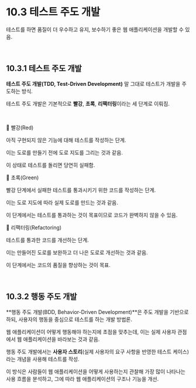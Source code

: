 # 10.3 테스트 주도 개발

테스트를 하면 품질이 더 우수하고 유지, 보수하기 좋은 웹 애플리케이션을 개발할 수 있음.

<br />

## 10.3.1 테스트 주도 개발

**테스트 주도 개발(TDD, Test-Driven Development)** 말 그대로 테스트가 개발을 주도하는 방식.

테스트 주도 개발은 기본적으로 **빨강**, **초록**, **리팩터링**이라는 세 단계로 이뤄짐.

<br />

:small_blue_diamond: 빨강(Red)

아직 구현되지 않은 기능에 대해 테스트를 작성하는 단계.

이는 도로를 만들기 전에 도로 지도를 그리는 것과 같음. 

이 상태로 테스트를 돌리면 당연히 실패함.

:small_blue_diamond: 초록(Green)

빨강 단계에서 실패한 테스트를 통과시키기 위한 코드를 작성하는 단계.

이는 도로 지도에 따라 실제 도로를 만드는 것과 같음.

이 단계에서는 테스트를 통과하는 것이 목표이므로 코드가 완벽하지 않을 수 있음.

:small_blue_diamond: 리팩터링(Refactoring)

테스트를 통과한 코드를 개선하는 단계.

이는 만들어진 도로를 보완하고 더 나은 도로로 개선하는 것과 같음.

이 단계에서는 코드의 품질을 향상하는 것이 목표.

<br />

## 10.3.2  행동 주도 개발

**행동 주도 개발(BDD, Behavior-Driven Development)**은 주도 개발을 기반으로 하되, 사용자의 행동을 중심으로 테스트를 하는 개발 방법론.

웹 애플리케이션이 어떻게 행동해야 하는지에 초점을 맞추는데, 이는 실제 사용자 관점에서 웹 애플리케이션을 바라보는 것과 같음.

행동 주도 개발에서는 **사용자 스토리**(실제 사용자의 요구 사항을 반영한 테스트 케이스) 라는 개념을 사용해 테스트를 작성.

이 방식은 사람들이 웹 애플리케이션을 어떻게 사용하는지 관찰해 가장 많이 나타나는 사용 흐름을 분석하고, 그에 따라 웹 애플리케이션의 구조나 기능을 개선.

